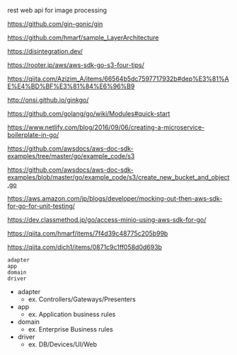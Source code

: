 rest web api for image processing

https://github.com/gin-gonic/gin

https://github.com/hmarf/sample_LayerArchitecture

https://disintegration.dev/

https://rooter.jp/aws/aws-sdk-go-s3-four-tips/

https://qiita.com/Azizim_A/items/66564b5dc7597717932b#dep%E3%81%AE%E4%BD%BF%E3%81%84%E6%96%B9

http://onsi.github.io/ginkgo/

https://github.com/golang/go/wiki/Modules#quick-start

https://www.netlify.com/blog/2016/09/06/creating-a-microservice-boilerplate-in-go/

https://github.com/awsdocs/aws-doc-sdk-examples/tree/master/go/example_code/s3

https://github.com/awsdocs/aws-doc-sdk-examples/blob/master/go/example_code/s3/create_new_bucket_and_object.go

https://aws.amazon.com/jp/blogs/developer/mocking-out-then-aws-sdk-for-go-for-unit-testing/

https://dev.classmethod.jp/go/access-minio-using-aws-sdk-for-go/

https://qiita.com/hmarf/items/7f4d39c48775c205b99b

https://qiita.com/dich1/items/0871c9c1ff058d0d693b

```
adapter
app
domain
driver
```

- adapter
  - ex. Controllers/Gateways/Presenters
- app
  - ex. Application business rules
- domain
  - ex. Enterprise Business rules
- driver
  - ex. DB/Devices/UI/Web
